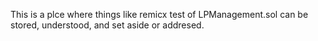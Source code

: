 This is a plce where things like remicx test of LPManagement.sol can be stored, understood, and set aside or addresed.
